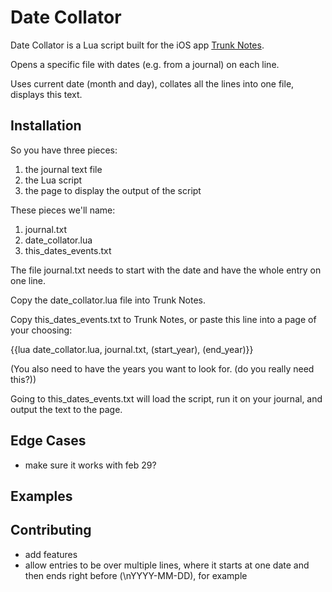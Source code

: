
# Date Collator

Date Collator is a Lua script built for the iOS app [Trunk Notes](https://itunes.apple.com/us/app/trunk-notes/id302880785).

Opens a specific file with dates (e.g. from a journal) on each line.

Uses current date (month and day), collates all the lines into one file, displays this text.


## Installation

So you have three pieces:
1) the journal text file
2) the Lua script
3) the page to display the output of the script

These pieces we'll name:
1) journal.txt
2) date_collator.lua
3) this_dates_events.txt

The file journal.txt needs to start with the date and have the whole entry on one line.

Copy the date_collator.lua file into Trunk Notes.

Copy this_dates_events.txt to Trunk Notes, or paste this line into a page of your choosing:

{{lua date_collator.lua, journal.txt, (start_year), (end_year)}}

(You also need to have the years you want to look for. (do you really need this?))

Going to this_dates_events.txt will load the script, run it on your journal, and output the text to the page.


## Edge Cases
 - make sure it works with feb 29?

## Examples
## Contributing
 - add features
 - allow entries to be over multiple lines, where it starts at one date and then ends right before (\nYYYY-MM-DD), for example


